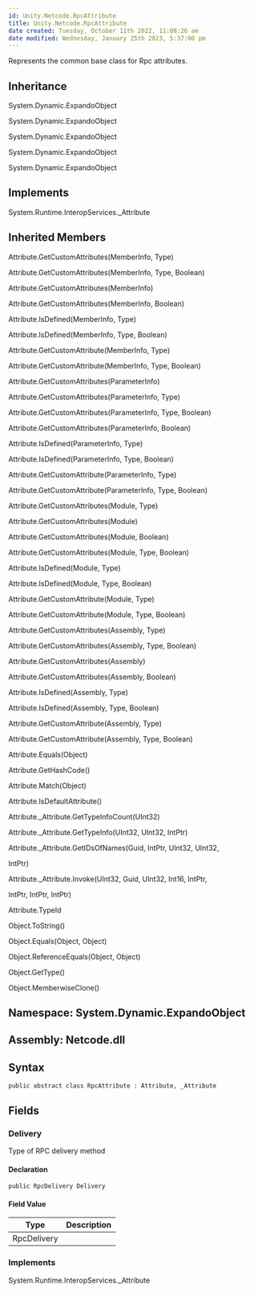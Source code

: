 ```yaml
---
id: Unity.Netcode.RpcAttribute
title: Unity.Netcode.RpcAttribute
date created: Tuesday, October 11th 2022, 11:08:26 am
date modified: Wednesday, January 25th 2023, 5:37:00 pm
---
```


<div class="markdown level0 summary">

Represents the common base class for Rpc attributes.

</div>

<div class="markdown level0 conceptual">

</div>

<div class="inheritance">

## Inheritance

<div class="level0">

System.Dynamic.ExpandoObject

</div>

<div class="level1">

System.Dynamic.ExpandoObject

</div>

<div class="level2">

System.Dynamic.ExpandoObject

</div>

<div class="level3">

System.Dynamic.ExpandoObject

</div>

<div class="level3">

System.Dynamic.ExpandoObject

</div>

</div>

<div classs="implements">

## Implements

<div>

System.Runtime.InteropServices.\_Attribute

</div>

</div>

<div class="inheritedMembers">

## Inherited Members

<div>

Attribute.GetCustomAttributes(MemberInfo, Type)

</div>

<div>

Attribute.GetCustomAttributes(MemberInfo, Type, Boolean)

</div>

<div>

Attribute.GetCustomAttributes(MemberInfo)

</div>

<div>

Attribute.GetCustomAttributes(MemberInfo, Boolean)

</div>

<div>

Attribute.IsDefined(MemberInfo, Type)

</div>

<div>

Attribute.IsDefined(MemberInfo, Type, Boolean)

</div>

<div>

Attribute.GetCustomAttribute(MemberInfo, Type)

</div>

<div>

Attribute.GetCustomAttribute(MemberInfo, Type, Boolean)

</div>

<div>

Attribute.GetCustomAttributes(ParameterInfo)

</div>

<div>

Attribute.GetCustomAttributes(ParameterInfo, Type)

</div>

<div>

Attribute.GetCustomAttributes(ParameterInfo, Type, Boolean)

</div>

<div>

Attribute.GetCustomAttributes(ParameterInfo, Boolean)

</div>

<div>

Attribute.IsDefined(ParameterInfo, Type)

</div>

<div>

Attribute.IsDefined(ParameterInfo, Type, Boolean)

</div>

<div>

Attribute.GetCustomAttribute(ParameterInfo, Type)

</div>

<div>

Attribute.GetCustomAttribute(ParameterInfo, Type, Boolean)

</div>

<div>

Attribute.GetCustomAttributes(Module, Type)

</div>

<div>

Attribute.GetCustomAttributes(Module)

</div>

<div>

Attribute.GetCustomAttributes(Module, Boolean)

</div>

<div>

Attribute.GetCustomAttributes(Module, Type, Boolean)

</div>

<div>

Attribute.IsDefined(Module, Type)

</div>

<div>

Attribute.IsDefined(Module, Type, Boolean)

</div>

<div>

Attribute.GetCustomAttribute(Module, Type)

</div>

<div>

Attribute.GetCustomAttribute(Module, Type, Boolean)

</div>

<div>

Attribute.GetCustomAttributes(Assembly, Type)

</div>

<div>

Attribute.GetCustomAttributes(Assembly, Type, Boolean)

</div>

<div>

Attribute.GetCustomAttributes(Assembly)

</div>

<div>

Attribute.GetCustomAttributes(Assembly, Boolean)

</div>

<div>

Attribute.IsDefined(Assembly, Type)

</div>

<div>

Attribute.IsDefined(Assembly, Type, Boolean)

</div>

<div>

Attribute.GetCustomAttribute(Assembly, Type)

</div>

<div>

Attribute.GetCustomAttribute(Assembly, Type, Boolean)

</div>

<div>

Attribute.Equals(Object)

</div>

<div>

Attribute.GetHashCode()

</div>

<div>

Attribute.Match(Object)

</div>

<div>

Attribute.IsDefaultAttribute()

</div>

<div>

Attribute.\_Attribute.GetTypeInfoCount(UInt32)

</div>

<div>

Attribute.\_Attribute.GetTypeInfo(UInt32, UInt32, IntPtr)

</div>

<div>

Attribute.\_Attribute.GetIDsOfNames(Guid, IntPtr, UInt32, UInt32,

IntPtr)

</div>

<div>

Attribute.\_Attribute.Invoke(UInt32, Guid, UInt32, Int16, IntPtr,

IntPtr, IntPtr, IntPtr)

</div>

<div>

Attribute.TypeId

</div>

<div>

Object.ToString()

</div>

<div>

Object.Equals(Object, Object)

</div>

<div>

Object.ReferenceEquals(Object, Object)

</div>

<div>

Object.GetType()

</div>

<div>

Object.MemberwiseClone()

</div>

</div>

## **Namespace**: System.Dynamic.ExpandoObject

## **Assembly**: Netcode.dll

## Syntax

``` lang-csharp
public abstract class RpcAttribute : Attribute, _Attribute
```

## Fields

### Delivery

<div class="markdown level1 summary">

Type of RPC delivery method

</div>

<div class="markdown level1 conceptual">

</div>

#### Declaration

``` lang-csharp
public RpcDelivery Delivery
```

#### Field Value

| Type        | Description |
|-------------|-------------|
| RpcDelivery |             |

### Implements

<div>

System.Runtime.InteropServices.\_Attribute

</div>
